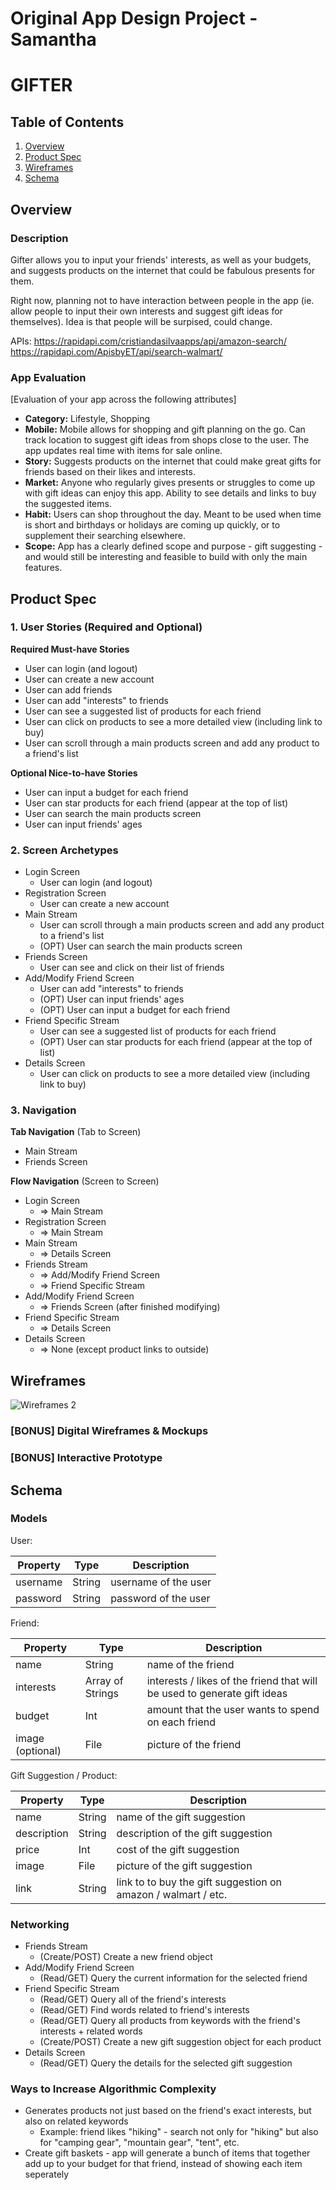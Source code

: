 Original App Design Project - Samantha
===

# GIFTER

## Table of Contents
1. [Overview](#Overview)
1. [Product Spec](#Product-Spec)
1. [Wireframes](#Wireframes)
2. [Schema](#Schema)

## Overview
### Description
Gifter allows you to input your friends' interests, as well as your budgets, and suggests products on the internet that could be fabulous presents for them. 

Right now, planning not to have interaction between people in the app (ie. allow people to input their own interests and suggest gift ideas for themselves). Idea is that people will be surpised, could change.

APIs: 
https://rapidapi.com/cristiandasilvaapps/api/amazon-search/
https://rapidapi.com/ApisbyET/api/search-walmart/

### App Evaluation
[Evaluation of your app across the following attributes]
- **Category:** Lifestyle, Shopping
- **Mobile:** Mobile allows for shopping and gift planning on the go. Can track location to suggest gift ideas from shops close to the user. The app updates real time with items for sale online.
- **Story:** Suggests products on the internet that could make great gifts for friends based on their likes and interests.
- **Market:** Anyone who regularly gives presents or struggles to come up with gift ideas can enjoy this app. Ability to see details and links to buy the suggested items.
- **Habit:** Users can shop throughout the day. Meant to be used when time is short and birthdays or holidays are coming up quickly, or to supplement their searching elsewhere.
- **Scope:** App has a clearly defined scope and purpose - gift suggesting - and would still be interesting and feasible to build with only the main features.

## Product Spec

### 1. User Stories (Required and Optional)

**Required Must-have Stories**

* User can login (and logout)
* User can create a new account
* User can add friends
* User can add "interests" to friends
* User can see a suggested list of products for each friend
* User can click on products to see a more detailed view (including link to buy)
* User can scroll through a main products screen and add any product to a friend's list

**Optional Nice-to-have Stories**

* User can input a budget for each friend
* User can star products for each friend (appear at the top of list)
* User can search the main products screen
* User can input friends' ages

### 2. Screen Archetypes

* Login Screen
   * User can login (and logout)
* Registration Screen
   * User can create a new account
* Main Stream
    * User can scroll through a main products screen and add any product to a friend's list
    * (OPT) User can search the main products screen
* Friends Screen
    * User can see and click on their list of friends
* Add/Modify Friend Screen
    * User can add "interests" to friends
    * (OPT) User can input friends' ages
    * (OPT) User can input a budget for each friend
* Friend Specific Stream
    * User can see a suggested list of products for each friend
    * (OPT) User can star products for each friend (appear at the top of list)
* Details Screen
    * User can click on products to see a more detailed view (including link to buy)


### 3. Navigation

**Tab Navigation** (Tab to Screen)

* Main Stream
* Friends Screen

**Flow Navigation** (Screen to Screen)

* Login Screen
   * => Main Stream
* Registration Screen
   * => Main Stream
* Main Stream
   * => Details Screen
* Friends Stream
   * => Add/Modify Friend Screen
   * => Friend Specific Stream
* Add/Modify Friend Screen
   * => Friends Screen (after finished modifying)
* Friend Specific Stream
   * => Details Screen
* Details Screen
   * => None (except product links to outside)


## Wireframes
![Wireframes 2](https://user-images.githubusercontent.com/26338000/125311303-4fe7dd00-e301-11eb-843b-6978e77aa5e8.jpg)


### [BONUS] Digital Wireframes & Mockups

### [BONUS] Interactive Prototype

## Schema 

### Models
User:
<table>
<thead>
  <tr>
    <th>Property</th>
    <th>Type</th>
    <th>Description</th>
  </tr>
</thead>
<tbody>
  <tr>
    <td>username</td>
    <td>String</td>
    <td>username of the user</td>
  </tr>
  <tr>
    <td>password</td>
    <td>String</td>
    <td>password of the user</td>
  </tr>
</tbody>
</table>

Friend:
<table>
<thead>
  <tr>
    <th>Property</th>
    <th>Type</th>
    <th>Description</th>
  </tr>
</thead>
<tbody>
  <tr>
    <td>name</td>
    <td>String</td>
    <td>name of the friend</td>
  </tr>
  <tr>
    <td>interests</td>
    <td>Array of Strings</td>
    <td>interests / likes of the friend that will be used to generate gift ideas</td>
  </tr>
  <tr>
    <td>budget</td>
    <td>Int</td>
    <td>amount that the user wants to spend on each friend</td>
  </tr>
  <tr>
    <td>image (optional)</td>
    <td>File</td>
    <td>picture of the friend</td>
  </tr>
</tbody>
</table>

Gift Suggestion / Product:
<table>
<thead>
  <tr>
    <th>Property</th>
    <th>Type</th>
    <th>Description</th>
  </tr>
</thead>
<tbody>
  <tr>
    <td>name</td>
    <td>String</td>
    <td>name of the gift suggestion</td>
  </tr>
  <tr>
    <td>description</td>
    <td>String</td>
    <td>description of the gift suggestion</td>
  </tr>
  <tr>
    <td>price</td>
    <td>Int</td>
    <td>cost of the gift suggestion</td>
  </tr>
  <tr>
    <td>image</td>
    <td>File</td>
    <td>picture of the gift suggestion</td>
  </tr>
  <tr>
    <td>link</td>
    <td>String</td>
    <td>link to to buy the gift suggestion on amazon / walmart / etc.</td>
  </tr>
</tbody>
</table>


### Networking

* Friends Stream
   * (Create/POST) Create a new friend object
* Add/Modify Friend Screen
   * (Read/GET) Query the current information for the selected friend
* Friend Specific Stream
   * (Read/GET) Query all of the friend's interests
   * (Read/GET) Find words related to friend's interests
   * (Read/GET) Query all products from keywords with the friend's interests + related words
   * (Create/POST) Create a new gift suggestion object for each product
* Details Screen
   * (Read/GET) Query the details for the selected gift suggestion

### Ways to Increase Algorithmic Complexity

* Generates products not just based on the friend's exact interests, but also on related keywords
   * Example: friend likes "hiking" - search not only for "hiking" but also for "camping gear", "mountain gear", "tent", etc. 
* Create gift baskets - app will generate a bunch of items that together add up to your budget for that friend, instead of showing each item seperately

  

